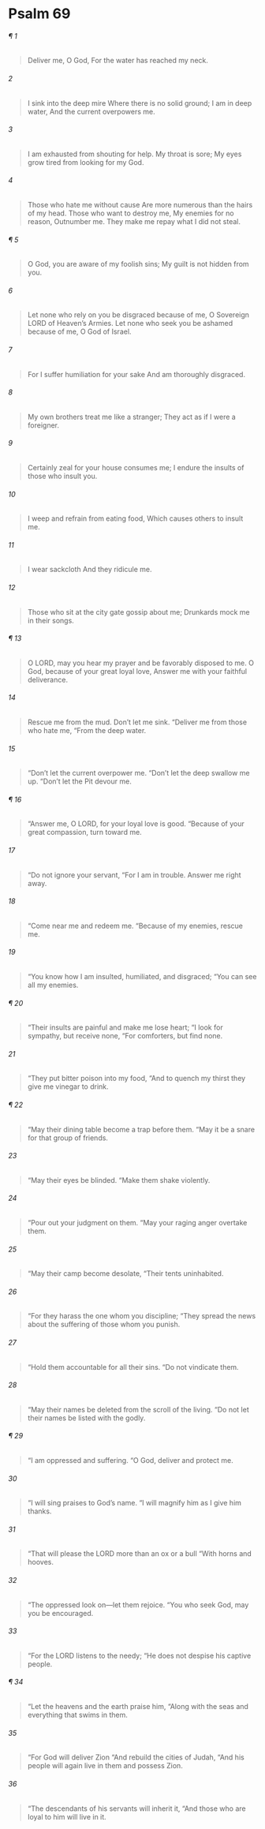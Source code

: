 # Psalm 69
###### ¶ 1
> Deliver me, O God,
> For the water has reached my neck.
###### 2
> I sink into the deep mire
> Where there is no solid ground;
> I am in deep water,
> And the current overpowers me.
###### 3
> I am exhausted from shouting for help.
> My throat is sore;
> My eyes grow tired from looking for my God.
###### 4
> Those who hate me without cause
> Are more numerous than the hairs of my head.
> Those who want to destroy me,
> My enemies for no reason,
> Outnumber me.
> They make me repay what I did not steal.
###### ¶ 5
> O God, you are aware of my foolish sins;
> My guilt is not hidden from you.
###### 6
> Let none who rely on you be disgraced because of me,
> O Sovereign LORD of Heaven’s Armies.
> Let none who seek you be ashamed because of me,
> O God of Israel.
###### 7
> For I suffer humiliation for your sake
> And am thoroughly disgraced.
###### 8
> My own brothers treat me like a stranger;
> They act as if I were a foreigner.
###### 9
> Certainly zeal for your house consumes me;
> I endure the insults of those who insult you.
###### 10
> I weep and refrain from eating food,
> Which causes others to insult me.
###### 11
> I wear sackcloth
> And they ridicule me.
###### 12
> Those who sit at the city gate gossip about me;
> Drunkards mock me in their songs.
###### ¶ 13
> O LORD, may you hear my prayer and be favorably disposed to me.
> O God, because of your great loyal love,
> Answer me with your faithful deliverance.
###### 14
> Rescue me from the mud. Don’t let me sink.
> “Deliver me from those who hate me,
> “From the deep water.
###### 15
> “Don’t let the current overpower me.
> “Don’t let the deep swallow me up.
> “Don’t let the Pit devour me.
###### ¶ 16
> “Answer me, O LORD, for your loyal love is good.
> “Because of your great compassion, turn toward me.
###### 17
> “Do not ignore your servant,
> “For I am in trouble. Answer me right away.
###### 18
> “Come near me and redeem me.
> “Because of my enemies, rescue me.
###### 19
> “You know how I am insulted, humiliated, and disgraced;
> “You can see all my enemies.
###### ¶ 20
> “Their insults are painful and make me lose heart;
> “I look for sympathy, but receive none,
> “For comforters, but find none.
###### 21
> “They put bitter poison into my food,
> “And to quench my thirst they give me vinegar to drink.
###### ¶ 22
> “May their dining table become a trap before them.
> “May it be a snare for that group of friends.
###### 23
> “May their eyes be blinded.
> “Make them shake violently.
###### 24
> “Pour out your judgment on them.
> “May your raging anger overtake them.
###### 25
> “May their camp become desolate,
> “Their tents uninhabited.
###### 26
> “For they harass the one whom you discipline;
> “They spread the news about the suffering of those whom you punish.
###### 27
> “Hold them accountable for all their sins.
> “Do not vindicate them.
###### 28
> “May their names be deleted from the scroll of the living.
> “Do not let their names be listed with the godly.
###### ¶ 29
> “I am oppressed and suffering.
> “O God, deliver and protect me.
###### 30
> “I will sing praises to God’s name.
> “I will magnify him as I give him thanks.
###### 31
> “That will please the LORD more than an ox or a bull
> “With horns and hooves.
###### 32
> “The oppressed look on—let them rejoice.
> “You who seek God, may you be encouraged.
###### 33
> “For the LORD listens to the needy;
> “He does not despise his captive people.
###### ¶ 34
> “Let the heavens and the earth praise him,
> “Along with the seas and everything that swims in them.
###### 35
> “For God will deliver Zion
> “And rebuild the cities of Judah,
> “And his people will again live in them and possess Zion.
###### 36
> “The descendants of his servants will inherit it,
> “And those who are loyal to him will live in it.
